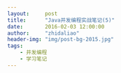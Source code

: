 ```yaml
---
layout:     post
title:      "Java并发编程实战笔记(5)"
date:       2016-02-03 12:00:00
author:     "zhidaliao"
header-img: "img/post-bg-2015.jpg"
tags:
    - 并发编程
    - 学习笔记
---
```


